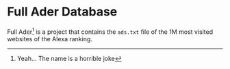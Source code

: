 # Full Ader Database

Full Ader[^1] is a project that contains the `ads.txt` file of the 1M most
visited websites of the Alexa ranking.

[^1]: Yeah... The name is a horrible joke
